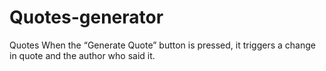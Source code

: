 # Quotes-generator
Quotes
 When the “Generate Quote” button is pressed, it triggers a change in quote and the author who said it.
